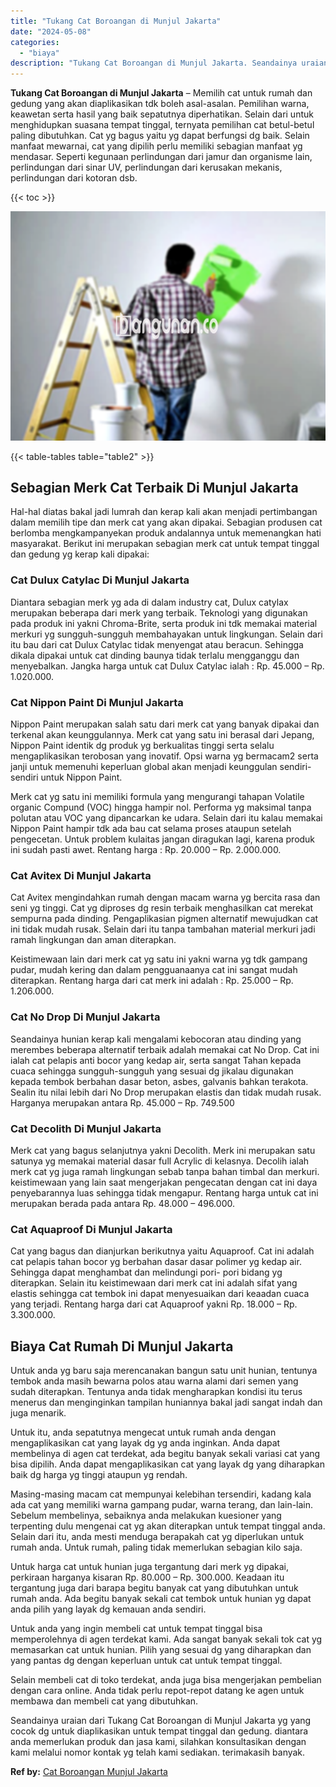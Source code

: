```yaml
---
title: "Tukang Cat Boroangan di Munjul Jakarta"
date: "2024-05-08"
categories: 
  - "biaya"
description: "Tukang Cat Boroangan di Munjul Jakarta. Seandainya uraian dari Tukang Cat Boroangan di Munjul Jakarta yg yang cocok dg untuk diaplikasikan untuk tempat tingg..."
---
```


**Tukang Cat Boroangan di Munjul Jakarta** – Memilih cat untuk rumah dan gedung yang akan diaplikasikan tdk boleh asal-asalan. Pemilihan warna, keawetan serta hasil yang baik sepatutnya diperhatikan. Selain dari untuk menghidupkan suasana tempat tinggal, ternyata pemilihan cat betul-betul paling dibutuhkan. Cat yg bagus yaitu yg dapat berfungsi dg baik. Selain manfaat mewarnai, cat yang dipilih perlu memiliki sebagian manfaat yg mendasar. Seperti kegunaan perlindungan dari jamur dan organisme lain, perlindungan dari sinar UV, perlindungan dari kerusakan mekanis, perlindungan dari kotoran dsb.

{{< toc >}}

![](/images/jasa-cat-murah01.png)

{{< table-tables table="table2" >}}

## Sebagian Merk Cat Terbaik Di Munjul Jakarta

Hal-hal diatas bakal jadi lumrah dan kerap kali akan menjadi pertimbangan dalam memilih tipe dan merk cat yang akan dipakai. Sebagian produsen cat berlomba mengkampanyekan produk andalannya untuk memenangkan hati masyarakat. Berikut ini merupakan sebagian merk cat untuk tempat tinggal dan gedung yg kerap kali dipakai:

### Cat Dulux Catylac Di Munjul Jakarta

Diantara sebagian merk yg ada di dalam industry cat, Dulux catylax merupakan beberapa dari merk yang terbaik. Teknologi yang digunakan pada produk ini yakni Chroma-Brite, serta produk ini tdk memakai material merkuri yg sungguh-sungguh membahayakan untuk lingkungan. Selain dari itu bau dari cat Dulux Catylac tidak menyengat atau beracun. Sehingga dikala dipakai untuk cat dinding baunya tidak terlalu mengganggu dan menyebalkan. Jangka harga untuk cat Dulux Catylac ialah : Rp. 45.000 – Rp. 1.020.000.

### Cat Nippon Paint Di Munjul Jakarta

Nippon Paint merupakan salah satu dari merk cat yang banyak dipakai dan terkenal akan keunggulannya. Merk cat yang satu ini berasal dari Jepang, Nippon Paint identik dg produk yg berkualitas tinggi serta selalu mengaplikasikan terobosan yang inovatif. Opsi warna yg bermacam2 serta janji untuk memenuhi keperluan global akan menjadi keunggulan sendiri-sendiri untuk Nippon Paint.

Merk cat yg satu ini memiliki formula yang mengurangi tahapan Volatile organic Compund (VOC) hingga hampir nol. Performa yg maksimal tanpa polutan atau VOC yang dipancarkan ke udara. Selain dari itu kalau memakai Nippon Paint hampir tdk ada bau cat selama proses ataupun setelah pengecetan. Untuk problem kulaitas jangan diragukan lagi, karena produk ini sudah pasti awet. Rentang harga : Rp. 20.000 – Rp. 2.000.000.

### Cat Avitex Di Munjul Jakarta

Cat Avitex mengindahkan rumah dengan macam warna yg bercita rasa dan seni yg tinggi. Cat yg diproses dg resin terbaik menghasilkan cat merekat sempurna pada dinding. Pengaplikasian pigmen alternatif mewujudkan cat ini tidak mudah rusak. Selain dari itu tanpa tambahan material merkuri jadi ramah lingkungan dan aman diterapkan.

Keistimewaan lain dari merk cat yg satu ini yakni warna yg tdk gampang pudar, mudah kering dan dalam pengguanaanya cat ini sangat mudah diterapkan. Rentang harga dari cat merk ini adalah : Rp. 25.000 – Rp. 1.206.000.

### Cat No Drop Di Munjul Jakarta

Seandainya hunian kerap kali mengalami kebocoran atau dinding yang merembes beberapa alternatif terbaik adalah memakai cat No Drop. Cat ini ialah cat pelapis anti bocor yang kedap air, serta sangat Tahan kepada cuaca sehingga sungguh-sungguh yang sesuai dg jikalau digunakan kepada tembok berbahan dasar beton, asbes, galvanis bahkan terakota. Sealin itu nilai lebih dari No Drop merupakan elastis dan tidak mudah rusak. Harganya merupakan antara Rp. 45.000 – Rp. 749.500

### Cat Decolith Di Munjul Jakarta

Merk cat yang bagus selanjutnya yakni Decolith. Merk ini merupakan satu satunya yg memakai material dasar full Acrylic di kelasnya. Decolih ialah merk cat yg juga ramah lingkungan sebab tanpa bahan timbal dan merkuri. keistimewaan yang lain saat mengerjakan pengecatan dengan cat ini daya penyebarannya luas sehingga tidak mengapur. Rentang harga untuk cat ini merupakan berada pada antara Rp. 48.000 – 496.000.

### Cat Aquaproof Di Munjul Jakarta

Cat yang bagus dan dianjurkan berikutnya yaitu Aquaproof. Cat ini adalah cat pelapis tahan bocor yg berbahan dasar dasar polimer yg kedap air. Sehingga dapat menghambat dan melindungi pori- pori bidang yg diterapkan. Selain itu keistimewaan dari merk cat ini adalah sifat yang elastis sehingga cat tembok ini dapat menyesuaikan dari keaadan cuaca yang terjadi. Rentang harga dari cat Aquaproof yakni Rp. 18.000 – Rp. 3.300.000.

## Biaya Cat Rumah Di Munjul Jakarta

Untuk anda yg baru saja merencanakan bangun satu unit hunian, tentunya tembok anda masih bewarna polos atau warna alami dari semen yang sudah diterapkan. Tentunya anda tidak mengharapkan kondisi itu terus menerus dan menginginkan tampilan huniannya bakal jadi sangat indah dan juga menarik.

Untuk itu, anda sepatutnya mengecat untuk rumah anda dengan mengaplikasikan cat yang layak dg yg anda inginkan. Anda dapat membelinya di agen cat terdekat, ada begitu banyak sekali variasi cat yang bisa dipilih. Anda dapat mengaplikasikan cat yang layak dg yang diharapkan baik dg harga yg tinggi ataupun yg rendah.

Masing-masing macam cat mempunyai kelebihan tersendiri, kadang kala ada cat yang memiliki warna gampang pudar, warna terang, dan lain-lain. Sebelum membelinya, sebaiknya anda melakukan kuesioner yang terpenting dulu mengenai cat yg akan diterapkan untuk tempat tinggal anda. Selain dari itu, anda mesti menduga berapakah cat yg diperlukan untuk rumah anda. Untuk rumah, paling tidak memerlukan sebagian kilo saja.

Untuk harga cat untuk hunian juga tergantung dari merk yg dipakai, perkiraan harganya kisaran Rp. 80.000 – Rp. 300.000. Keadaan itu tergantung juga dari barapa begitu banyak cat yang dibutuhkan untuk rumah anda. Ada begitu banyak sekali cat tembok untuk hunian yg dapat anda pilih yang layak dg kemauan anda sendiri.

Untuk anda yang ingin membeli cat untuk tempat tinggal bisa memperolehnya di agen terdekat kami. Ada sangat banyak sekali tok cat yg memasarkan cat untuk hunian. Pilih yang sesuai dg yang diharapkan dan yang pantas dg dengan keperluan untuk cat untuk tempat tinggal.

Selain membeli cat di toko terdekat, anda juga bisa mengerjakan pembelian dengan cara online. Anda tidak perlu repot-repot datang ke agen untuk membawa dan membeli cat yang dibutuhkan.

Seandainya uraian dari Tukang Cat Boroangan di Munjul Jakarta yg yang cocok dg untuk diaplikasikan untuk tempat tinggal dan gedung. diantara anda memerlukan produk dan jasa kami, silahkan konsultasikan dengan kami melalui nomor kontak yg telah kami sediakan. terimakasih banyak.

**Ref by:** [Cat Boroangan Munjul Jakarta](https://id.wikipedia.org/wiki/Cat)
